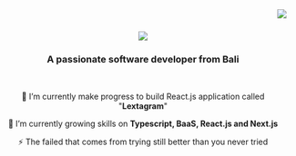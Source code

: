 <img align="right" src="https://visitor-badge.laobi.icu/badge?page_id=lexyerresta.lexyerresta" />

<h1 align="center">
    <img src="https://readme-typing-svg.herokuapp.com/?font=Righteous&size=35&center=true&vCenter=true&width=500&height=70&duration=4000&lines=Hi+There!+👋;+I'm+Lexy+Erresta!;" />
</h1>

<h3 align="center">A passionate software developer from Bali</h3>

<br/>

<div align="center">
 
🔭 I’m currently make progress to build React.js application called "**Lextagram**"
 
🌱 I’m currently growing skills on **Typescript, BaaS, React.js and Next.js**

⚡ The failed that comes from trying still better than you never tried

 </div>
